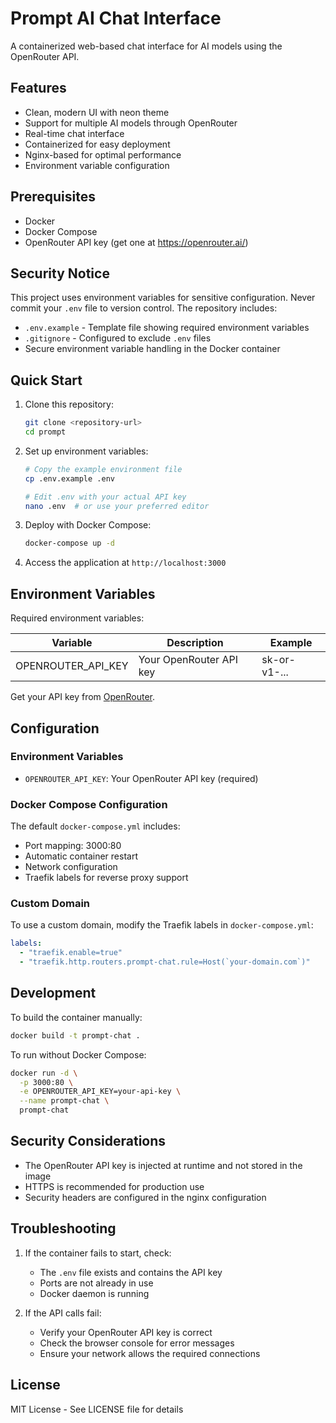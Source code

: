 # Prompt AI Chat Interface

A containerized web-based chat interface for AI models using the OpenRouter API.

## Features

- Clean, modern UI with neon theme
- Support for multiple AI models through OpenRouter
- Real-time chat interface
- Containerized for easy deployment
- Nginx-based for optimal performance
- Environment variable configuration

## Prerequisites

- Docker
- Docker Compose
- OpenRouter API key (get one at https://openrouter.ai/)

## Security Notice

This project uses environment variables for sensitive configuration. Never commit your `.env` file to version control. The repository includes:

- `.env.example` - Template file showing required environment variables
- `.gitignore` - Configured to exclude `.env` files
- Secure environment variable handling in the Docker container

## Quick Start

1. Clone this repository:
   ```bash
   git clone <repository-url>
   cd prompt
   ```

2. Set up environment variables:
   ```bash
   # Copy the example environment file
   cp .env.example .env
   
   # Edit .env with your actual API key
   nano .env  # or use your preferred editor
   ```

3. Deploy with Docker Compose:
   ```bash
   docker-compose up -d
   ```

4. Access the application at `http://localhost:3000`

## Environment Variables

Required environment variables:

| Variable | Description | Example |
|----------|-------------|---------|
| OPENROUTER_API_KEY | Your OpenRouter API key | sk-or-v1-... |

Get your API key from [OpenRouter](https://openrouter.ai/).

## Configuration

### Environment Variables

- `OPENROUTER_API_KEY`: Your OpenRouter API key (required)

### Docker Compose Configuration

The default `docker-compose.yml` includes:
- Port mapping: 3000:80
- Automatic container restart
- Network configuration
- Traefik labels for reverse proxy support

### Custom Domain

To use a custom domain, modify the Traefik labels in `docker-compose.yml`:

```yaml
labels:
  - "traefik.enable=true"
  - "traefik.http.routers.prompt-chat.rule=Host(`your-domain.com`)"
```

## Development

To build the container manually:

```bash
docker build -t prompt-chat .
```

To run without Docker Compose:

```bash
docker run -d \
  -p 3000:80 \
  -e OPENROUTER_API_KEY=your-api-key \
  --name prompt-chat \
  prompt-chat
```

## Security Considerations

- The OpenRouter API key is injected at runtime and not stored in the image
- HTTPS is recommended for production use
- Security headers are configured in the nginx configuration

## Troubleshooting

1. If the container fails to start, check:
   - The `.env` file exists and contains the API key
   - Ports are not already in use
   - Docker daemon is running

2. If the API calls fail:
   - Verify your OpenRouter API key is correct
   - Check the browser console for error messages
   - Ensure your network allows the required connections

## License

MIT License - See LICENSE file for details
